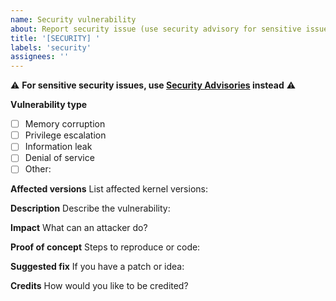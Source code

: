 ```yaml
---
name: Security vulnerability
about: Report security issue (use security advisory for sensitive issues)
title: '[SECURITY] '
labels: 'security'
assignees: ''
---
```


⚠️ **For sensitive security issues, use [Security Advisories](https://github.com/einyx/linux/security/advisories/new) instead** ⚠️

**Vulnerability type**
- [ ] Memory corruption
- [ ] Privilege escalation  
- [ ] Information leak
- [ ] Denial of service
- [ ] Other:

**Affected versions**
List affected kernel versions:

**Description**
Describe the vulnerability:

**Impact**
What can an attacker do?

**Proof of concept**
Steps to reproduce or code:

**Suggested fix**
If you have a patch or idea:

**Credits**
How would you like to be credited?